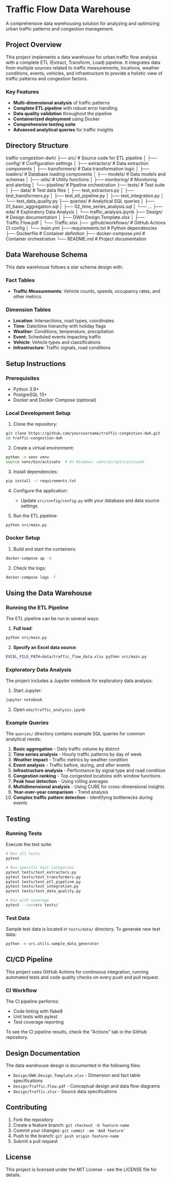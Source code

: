 # Traffic Flow Data Warehouse

A comprehensive data warehousing solution for analyzing and optimizing urban traffic patterns and congestion management.

## Project Overview

This project implements a data warehouse for urban traffic flow analysis with a complete ETL (Extract, Transform, Load) pipeline. It integrates data from multiple sources related to traffic measurements, locations, weather conditions, events, vehicles, and infrastructure to provide a holistic view of traffic patterns and congestion factors.

### Key Features

- **Multi-dimensional analysis** of traffic patterns
- **Complete ETL pipeline** with robust error handling
- **Data quality validation** throughout the pipeline
- **Containerized deployment** using Docker
- **Comprehensive testing suite**
- **Advanced analytical queries** for traffic insights

## Directory Structure
traffic-congestion-dwh/
├── src/ # Source code for ETL pipeline
│ ├── config/ # Configuration settings
│ ├── extractors/ # Data extraction components
│ ├── transformers/ # Data transformation logic
│ ├── loaders/ # Database loading components
│ ├── models/ # Data models and schemas
│ ├── utils/ # Utility functions
│ ├── monitoring/ # Monitoring and alerting
│ └── pipeline/ # Pipeline orchestration
├── tests/ # Test suite
│ ├── data/ # Test data files
│ ├── test_extractors.py
│ ├── test_transformers.py
│ ├── test_etl_pipeline.py
│ ├── test_integration.py
│ └── test_data_quality.py
├── queries/ # Analytical SQL queries
│ ├── 01_basic_aggregation.sql
│ ├── 02_time_series_analysis.sql
│ └── ...
├── eda/ # Exploratory Data Analysis
│ └── traffic_analysis.ipynb
├── Design/ # Design documentation
│ ├── DWH.Design.Template.xlsx
│ ├── Traffic.Flow.pdf
│ └── Traffic.xlsx
├── .github/workflows/  # GitHub Actions CI config
│ └── main.yml
├── requirements.txt # Python dependencies
├── Dockerfile # Container definition
├── docker-compose.yml # Container orchestration
└── README.md # Project documentation

## Data Warehouse Schema

This data warehouse follows a star schema design with:

### Fact Tables
- **Traffic Measurements**: Vehicle counts, speeds, occupancy rates, and other metrics

### Dimension Tables
- **Location**: Intersections, road types, coordinates
- **Time**: Date/time hierarchy with holiday flags
- **Weather**: Conditions, temperature, precipitation
- **Event**: Scheduled events impacting traffic
- **Vehicle**: Vehicle types and classifications
- **Infrastructure**: Traffic signals, road conditions

## Setup Instructions

### Prerequisites
- Python 3.9+
- PostgreSQL 13+
- Docker and Docker Compose (optional)

### Local Development Setup

1. Clone the repository:
```bash
git clone https://github.com/yourusername/traffic-congestion-dwh.git
cd traffic-congestion-dwh
```

2. Create a virtual environment:
```bash
python -m venv venv
source venv/bin/activate  # On Windows: venv\Scripts\activate
```

3. Install dependencies:
```bash
pip install -r requirements.txt
```

4. Configure the application:
   - Update `src/config/config.py` with your database and data source settings

5. Run the ETL pipeline:
```bash
python src/main.py
```

### Docker Setup

1. Build and start the containers:
```bash
docker-compose up -d
```

2. Check the logs:
```bash
docker-compose logs -f
```

## Using the Data Warehouse

### Running the ETL Pipeline

The ETL pipeline can be run in several ways:

1. **Full load**:
```bash
python src/main.py
```

2. **Specify an Excel data source**:
```bash
EXCEL_FILE_PATH=data/traffic_flow_data.xlsx python src/main.py
```

### Exploratory Data Analysis

The project includes a Jupyter notebook for exploratory data analysis:

1. Start Jupyter:
```bash
jupyter notebook
```

2. Open `eda/traffic_analysis.ipynb`

### Example Queries

The `queries/` directory contains example SQL queries for common analytical needs:

1. **Basic aggregation** - Daily traffic volume by district
2. **Time series analysis** - Hourly traffic patterns by day of week
3. **Weather impact** - Traffic metrics by weather condition
4. **Event analysis** - Traffic before, during, and after events
5. **Infrastructure analysis** - Performance by signal type and road condition
6. **Congestion ranking** - Top congested locations with window functions
7. **Peak hour detection** - Using rolling averages
8. **Multidimensional analysis** - Using CUBE for cross-dimensional insights
9. **Year-over-year comparison** - Trend analysis
10. **Complex traffic pattern detection** - Identifying bottlenecks during events

## Testing

### Running Tests

Execute the test suite:

```bash
# Run all tests
pytest

# Run specific test categories
pytest tests/test_extractors.py
pytest tests/test_transformers.py
pytest tests/test_etl_pipeline.py
pytest tests/test_integration.py
pytest tests/test_data_quality.py

# Run with coverage
pytest --cov=src tests/
```

### Test Data

Sample test data is located in `tests/data/` directory. To generate new test data:

```bash
python -m src.utils.sample_data_generator
```

## CI/CD Pipeline

This project uses GitHub Actions for continuous integration, running automated tests and code quality checks on every push and pull request.

### CI Workflow

The CI pipeline performs:
- Code linting with flake8
- Unit tests with pytest
- Test coverage reporting

To see the CI pipeline results, check the "Actions" tab in the GitHub repository.

## Design Documentation

The data warehouse design is documented in the following files:

- `Design/DWH.Design.Template.xlsx` - Dimension and fact table specifications
- `Design/Traffic.Flow.pdf` - Conceptual design and data flow diagrams
- `Design/Traffic.xlsx` - Source data specifications

## Contributing

1. Fork the repository
2. Create a feature branch: `git checkout -b feature-name`
3. Commit your changes: `git commit -am 'Add feature'`
4. Push to the branch: `git push origin feature-name`
5. Submit a pull request

## License

This project is licensed under the MIT License - see the LICENSE file for details.
